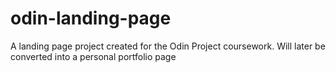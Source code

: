 # odin-landing-page

A landing page project created for the Odin Project coursework. Will later be converted into a personal portfolio page
